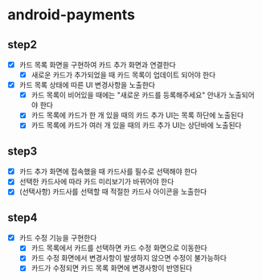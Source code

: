 # android-payments

## step2
- [x] 카드 목록 화면을 구현하여 카드 추가 화면과 연결한다
  - [x] 새로운 카드가 추가되었을 때 카드 목록이 업데이트 되어야 한다
- [x] 카드 목록 상태에 따른 UI 변경사항을 노출한다
  - [x] 카드 목록이 비어있을 때에는 "새로운 카드를 등록해주세요" 안내가 노출되어야 한다
  - [x] 카드 목록에 카드가 한 개 있을 때의 카드 추가 UI는 목록 하단에 노출된다
  - [x] 카드 목록에 카드가 여러 개 있을 때의 카드 추가 UI는 상단바에 노출된다

## step3
- [x] 카드 추가 화면에 접속했을 때 카드사를 필수로 선택해야 한다
- [x] 선택한 카드사에 따라 카드 미리보기가 바뀌어야 한다
- [x] (선택사항) 카드사를 선택할 때 적절한 카드사 아이콘을 노출한다

## step4
- [x] 카드 수정 기능을 구현한다
  - [x] 카드 목록에서 카드를 선택하면 카드 수정 화면으로 이동한다
  - [x] 카드 수정 화면에서 변경사항이 발생하지 않으면 수정이 불가능하다
  - [x] 카드가 수정되면 카드 목록 화면에 변경사항이 반영된다

